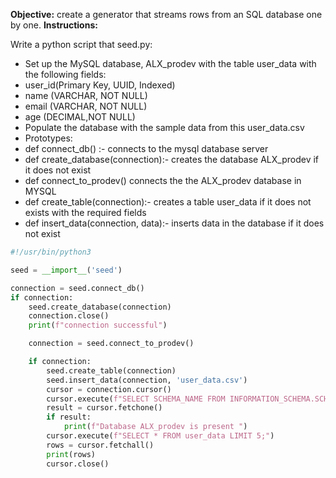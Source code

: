 __Objective:__ create a generator that streams rows from an SQL database one by one.
__Instructions:__

Write a python script that seed.py:

-    Set up the MySQL database, ALX_prodev with the table user_data with the following fields:
-    user_id(Primary Key, UUID, Indexed)
-    name (VARCHAR, NOT NULL)
-    email (VARCHAR, NOT NULL)
-    age (DECIMAL,NOT NULL)
-    Populate the database with the sample data from this user_data.csv
-    Prototypes:
-    def connect_db() :- connects to the mysql database server
-    def create_database(connection):- creates the database ALX_prodev if it does not exist
-    def connect_to_prodev() connects the the ALX_prodev database in MYSQL
-    def create_table(connection):- creates a table user_data if it does not exists with the required fields
-    def insert_data(connection, data):- inserts data in the database if it does not exist


```python
#!/usr/bin/python3

seed = __import__('seed')

connection = seed.connect_db()
if connection:
    seed.create_database(connection)
    connection.close()
    print(f"connection successful")

    connection = seed.connect_to_prodev()

    if connection:
        seed.create_table(connection)
        seed.insert_data(connection, 'user_data.csv')
        cursor = connection.cursor()
        cursor.execute(f"SELECT SCHEMA_NAME FROM INFORMATION_SCHEMA.SCHEMATA WHERE SCHEMA_NAME = 'ALX_prodev';")
        result = cursor.fetchone()
        if result:
            print(f"Database ALX_prodev is present ")
        cursor.execute(f"SELECT * FROM user_data LIMIT 5;")
        rows = cursor.fetchall()
        print(rows)
        cursor.close()
```
